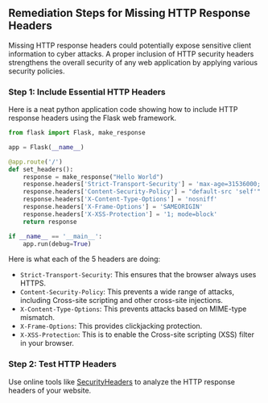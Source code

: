 

## Remediation Steps for Missing HTTP Response Headers 
Missing HTTP response headers could potentially expose sensitive client information to cyber attacks. A proper inclusion of HTTP security headers strengthens the overall security of any web application by applying various security policies.

### Step 1: Include Essential HTTP Headers
Here is a neat python application code showing how to include HTTP response headers using the Flask web framework. 

```python
from flask import Flask, make_response

app = Flask(__name__)

@app.route('/')
def set_headers():
    response = make_response("Hello World")
    response.headers['Strict-Transport-Security'] = 'max-age=31536000; includeSubDomains'
    response.headers['Content-Security-Policy'] = "default-src 'self'"
    response.headers['X-Content-Type-Options'] = 'nosniff'
    response.headers['X-Frame-Options'] = 'SAMEORIGIN'
    response.headers['X-XSS-Protection'] = '1; mode=block'
    return response

if __name__ == '__main__':
    app.run(debug=True)
```    

Here is what each of the 5 headers are doing:

- `Strict-Transport-Security`: This ensures that the browser always uses HTTPS.
- `Content-Security-Policy`: This prevents a wide range of attacks, including Cross-site scripting and other cross-site injections.
- `X-Content-Type-Options`: This prevents attacks based on MIME-type mismatch.
- `X-Frame-Options`: This provides clickjacking protection.
- `X-XSS-Protection`: This is to enable the Cross-site scripting (XSS) filter in your browser.

### Step 2: Test HTTP Headers
Use online tools like [SecurityHeaders](https://securityheaders.com) to analyze the HTTP response headers of your website.